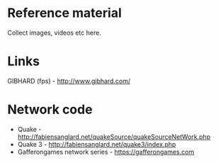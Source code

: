 # Reference material

Collect images, videos etc here.

# Links

GIBHARD (fps) - http://www.gibhard.com/


# Network code

* Quake   - http://fabiensanglard.net/quakeSource/quakeSourceNetWork.php
* Quake 3 - http://fabiensanglard.net/quake3/index.php
* Gafferongames network series - https://gafferongames.com
